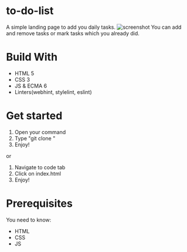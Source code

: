 # to-do-list
A simple landing page to add you daily tasks.
![screenshot](img/screenshot.png)
You can add and remove tasks or mark tasks which you already did.

# Build With
* HTML 5
* CSS 3
* JS & ECMA 6
* Linters(webhint, stylelint, eslint)

# Get started
1) Open your command
2) Type "git clone "
3) Enjoy!

or

1) Navigate to code tab
2) Click on index.html
3) Enjoy!

# Prerequisites
You need to know:
* HTML
* CSS
* JS
